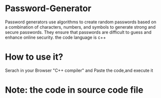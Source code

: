 # Password-Generator
Password generators use algorithms to create random passwords based on a combination of characters, numbers, and symbols to generate strong and secure passwords. They ensure that passwords are difficult to guess and enhance online security. the code language is c++
# How to use it?
Serach in your Browser "C++ compiler" and Paste the code,and execute it
# Note: the code in source code file
